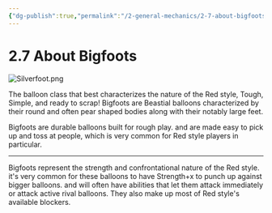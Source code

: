 ```yaml
---
{"dg-publish":true,"permalink":"/2-general-mechanics/2-7-about-bigfoots/"}
---
```


# 2.7 About Bigfoots

![Silverfoot.png](/img/user/Silverfoot.png)

The balloon class that best characterizes the nature of the Red style, Tough, Simple, and ready to scrap! Bigfoots are Beastial balloons characterized by their round and often pear shaped bodies along with their notably large feet. 

Bigfoots are durable balloons built for rough play. and are made easy to pick up and toss at people, which is very common for Red style players in particular.

---
Bigfoots represent the strength and confrontational nature of the Red style. it's very common for these balloons to have Strength+x to punch up against bigger balloons. and will often have abilities that let them attack immediately or attack active rival balloons. They also make up most of Red style's available blockers.
